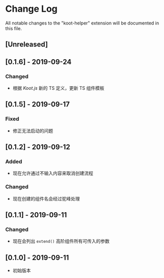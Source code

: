 # Change Log

All notable changes to the "koot-helper" extension will be documented in this file.

## [Unreleased]

## [0.1.6] - 2019-09-24

### Changed

-   根据 _Koot.js_ 新的 TS 定义，更新 TS 组件模板

## [0.1.5] - 2019-09-17

### Fixed

-   修正无法启动的问题

## [0.1.2] - 2019-09-12

### Added

-   现在允许通过不输入内容来取消创建流程

### Changed

-   现在创建的组件名会经过驼峰处理

## [0.1.1] - 2019-09-11

### Changed

-   现在会列出 `extend()` 高阶组件所有可传入的参数

## [0.1.0] - 2019-09-11

-   初始版本
